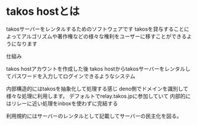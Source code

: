 # takos hostとは

takosサーバーをレンタルするためのソフトウェアです
takosを貸与することによってアルゴリズムや著作権などの様々な権利をユーザーに移すことができるようになります

仕組み

takos hostアカウントを作成した後 takos hostからtakosサーバーをレンタルしてパスワードを入力してログインできるようなシステム

内部構造的にはtakosを抽象化して処理する感じ
deno側でドメインを識別して様々な処理に利用します。
デフォルトでrelay.takos.jpに参加していて
内部的にはリレーに近い処理をinboxを使わずに完結する

利用規約にはサーバーのレンタルとして記載してサーバーの民主化を図る。